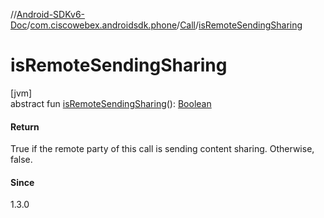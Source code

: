 //[Android-SDKv6-Doc](../../../index.md)/[com.ciscowebex.androidsdk.phone](../index.md)/[Call](index.md)/[isRemoteSendingSharing](is-remote-sending-sharing.md)

# isRemoteSendingSharing

[jvm]\
abstract fun [isRemoteSendingSharing](is-remote-sending-sharing.md)(): [Boolean](https://kotlinlang.org/api/latest/jvm/stdlib/kotlin/-boolean/index.html)

#### Return

True if the remote party of this call is sending content sharing. Otherwise, false.

#### Since

1.3.0

